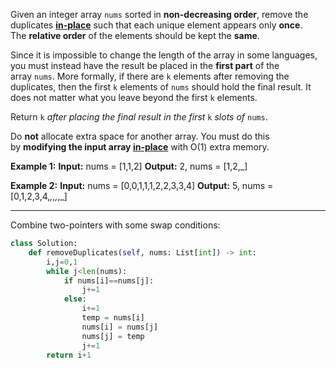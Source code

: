 
Given an integer array `nums` sorted in **non-decreasing order**, remove the duplicates [**in-place**](https://en.wikipedia.org/wiki/In-place_algorithm) such that each unique element appears only **once**. The **relative order** of the elements should be kept the **same**.

Since it is impossible to change the length of the array in some languages, you must instead have the result be placed in the **first part** of the array `nums`. More formally, if there are `k` elements after removing the duplicates, then the first `k` elements of `nums` should hold the final result. It does not matter what you leave beyond the first `k` elements.

Return `k` _after placing the final result in the first_ `k` _slots of_ `nums`.

Do **not** allocate extra space for another array. You must do this by **modifying the input array [in-place](https://en.wikipedia.org/wiki/In-place_algorithm)** with O(1) extra memory.

**Example 1:**
**Input:** nums = [1,1,2]
**Output:** 2, nums = [1,2,_]

**Example 2:**
**Input:** nums = [0,0,1,1,1,2,2,3,3,4]
**Output:** 5, nums = [0,1,2,3,4,_,_,_,_,_]

-----
Combine two-pointers with some swap conditions:

```python
class Solution:
    def removeDuplicates(self, nums: List[int]) -> int:        
        i,j=0,1
        while j<len(nums):
            if nums[i]==nums[j]:
                j+=1
            else:
                i+=1
                temp = nums[i]
                nums[i] = nums[j]
                nums[j] = temp
                j+=1
        return i+1
```
